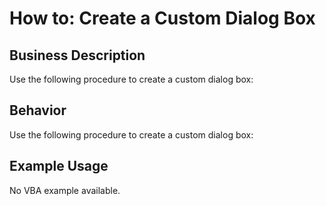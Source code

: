 # How to: Create a Custom Dialog Box

## Business Description
Use the following procedure to create a custom dialog box:

## Behavior
Use the following procedure to create a custom dialog box:

## Example Usage
No VBA example available.